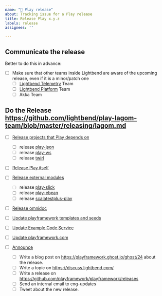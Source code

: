 ```yaml
---
name: "🚢 Play release"
about: Tracking issue for a Play release
title: Release Play x.y.z
labels: release
assignees: ''

---
```


## Communicate the release

Better to do this in advance:

- [ ] Make sure that other teams inside Lightbend are aware of the upcoming release, even if it is a minor/patch one
  - [ ] [Lightbend Telemetry](https://developer.lightbend.com/docs/telemetry/current/home.html) Team
  - [ ] [Lightbend Platform](https://www.lightbend.com/lightbend-platform) Team
  - [ ] Akka Team

## Do the Release <https://github.com/lightbend/play-lagom-team/blob/master/releasing/lagom.md>

- [ ] [Release projects that Play depends on][]
  - [ ] release [play-json][]
  - [ ] release [play-ws][]
  - [ ] release [twirl][]

- [ ] [Release Play itself][]

- [ ] [Release external modules][]
  - [ ] release [play-slick][]
  - [ ] release [play-ebean][]
  - [ ] release [scalatestplus-play][]

- [ ] [Release omnidoc][]

- [ ] [Update playframework templates and seeds][]
- [ ] [Update Example Code Service][]
- [ ] [Update playframework.com][]

- [ ] [Announce][]
  - [ ] Write a blog post on <https://playframework.ghost.io/ghost/24> about the release.
  - [ ] Write a topic on <https://discuss.lightbend.com/>
  - [ ] Write a release on <https://github.com/playframework/playframework/releases>
  - [ ] Send an internal email to eng-updates
  - [ ] Tweet about the new release.

[Release projects that Play depends on]: https://github.com/lightbend/play-lagom-team/blob/master/releasing/play.md#step-0---release-projects-that-play-depends-on-play-json-play-ws-twirl
[Release Play itself]: https://github.com/lightbend/play-lagom-team/blob/master/releasing/play.md#step-1---release-play-itself
[Release external modules]: https://github.com/lightbend/play-lagom-team/blob/master/releasing/play.md#step-2---release-external-modules-play-slick-play-ebean-scalatestplus-play
[Release omnidoc]: https://github.com/lightbend/play-lagom-team/blob/master/releasing/play.md#step-3---release-omnidoc
[Update playframework templates and seeds]: https://github.com/lightbend/play-lagom-team/blob/master/releasing/play.md#step-4---update-playframework-templates-and-seeds
[Update Example Code Service]: https://github.com/lightbend/play-lagom-team/blob/master/releasing/play.md#step-5---update-example-code-service
[Update playframework.com]: https://github.com/lightbend/play-lagom-team/blob/master/releasing/play.md#step-6---update-playframeworkcom
[Announce]: https://github.com/lightbend/play-lagom-team/blob/master/releasing/play.md#step-7---announce

[play-ebean]: https://github.com/playframework/play-ebean
[play-json]: https://github.com/playframework/play-json
[play-slick]: https://github.com/playframework/play-slick
[play-ws]: https://github.com/playframework/play-ws
[scalatestplus-play]: https://github.com/playframework/scalatestplus-play
[twirl]: https://github.com/playframework/twirl
